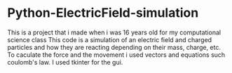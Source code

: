 # Python-ElectricField-simulation
This is a project that i made when i was 16 years old for my computational science class
This code is a simulation of an electric field and charged particles and how they are reacting depending on their mass, charge, etc.
To caculate the force and the movement i used vectors and equations such coulomb's law.
I used tkinter for the gui.
